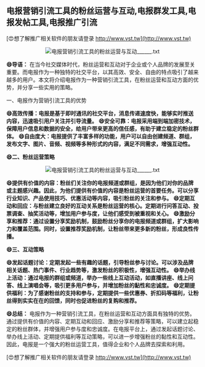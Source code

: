 ## **电报营销引流工具的粉丝运营与互动,电报群发工具,电报发帖工具,电报推广引流**

[😍想了解推广相关软件的朋友请登录 http://www.vst.tw](http://www.vst.tw)

 <center><img src="https://vst.tw/MP4/tuiguang/png/4.png" alt="电报营销引流工具的粉丝运营与互动______.txt"></center>

**😄导语：**
在当今社交媒体时代，粉丝运营和互动对于企业或个人品牌的发展至关重要。而电报作为一种独特的社交平台，以其高效、安全、自由的特点吸引了越来越多的用户。本文将介绍电报作为一种营销引流工具，在粉丝运营和互动方面的优势，并分享一些实用的策略。

一、电报作为营销引流工具的优势

**😄高效传播：电报是基于即时通讯的社交平台，消息传递速度快，能够实时推送内容，迅速吸引用户关注并引导流量。**
**😄安全可靠：电报采用端到端加密技术，保障用户信息和数据的安全，给用户带来更高的信任感，有助于建立稳定的粉丝群体。**
**😄自由度大：电报提供了丰富多样的功能，用户可以自由创建频道、群组，发布文字、图片、音频、视频等多种形式的内容，满足不同需求，增强互动性。**

**😄二、粉丝运营策略**

 <center><img src="https://vst.tw/MP4/tuiguang/png/4.png" alt="电报营销引流工具的粉丝运营与互动______.txt"></center>

**😄提供有价值的内容：粉丝们关注你的电报频道或群组，是因为他们对你的品牌或主题感兴趣。因此，为他们提供有价值的内容是粉丝运营的首要任务。可以分享行业知识、产品使用技巧、优惠活动等内容，吸引粉丝的关注和参与。**
**😄定期互动和回应：与粉丝建立良好的互动关系是粉丝运营的核心。定期进行问答互动、投票调查、抽奖活动等，增加用户参与度，让他们感受到被重视和关心。**
**😄激励分享和推荐：通过设置分享奖励机制，鼓励粉丝分享你的电报频道或群组，扩大影响力和覆盖范围。同时，设置推荐奖励机制，让粉丝带来更多新的粉丝，形成良性传播。**

**😄三、互动策略**

**😄发起话题讨论：定期发起一些有趣的话题，引导粉丝参与讨论。可以涉及品牌相关话题、热门事件、行业趋势等，激发粉丝的积极性，增强互动性。**
**😄举办线上活动：通过电报的群组或频道，举办一些线上互动活动，如直播讲座、线上问答、线上演唱会等，吸引更多用户参与，并增加粉丝的黏性和忠诚度。**
**😄定期提供福利：为了感谢粉丝的支持和参与，定期提供一些优惠券、折扣码等福利，让粉丝得到实实在在的回馈，同时也促进粉丝的复购和推荐。**

**😄总结：**
电报作为一种营销引流工具，在粉丝运营和互动方面具有独特的优势。通过提供有价值的内容、定期互动和回应、激励分享和推荐等策略，可以建立起稳定的粉丝群体，并增强用户参与度和忠诚度。在电报平台上，通过发起话题讨论、举办线上活动、定期提供福利等互动策略，可以进一步增强粉丝的黏性和互动性。因此，电报是一个强大的粉丝运营工具，值得企业和个人品牌去探索和利用。

[😍想了解推广相关软件的朋友请登录 http://www.vst.tw](http://www.vst.tw)



